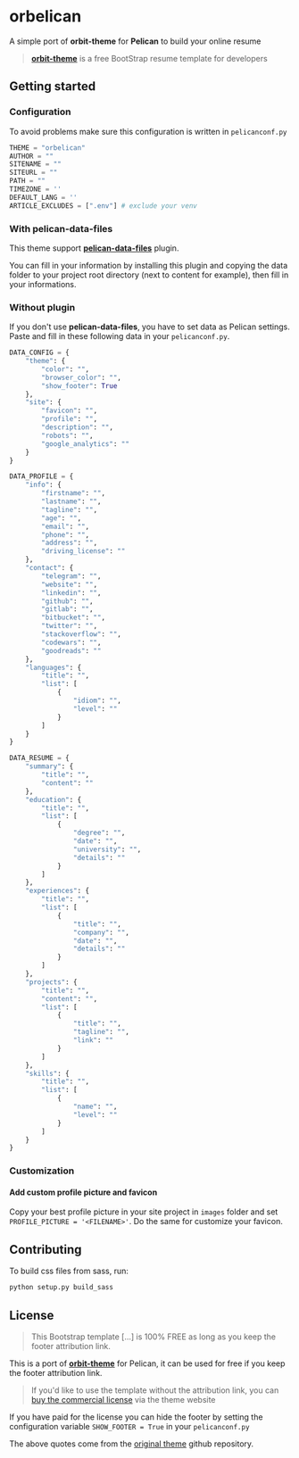 # orbelican

A simple port of **orbit-theme** for **Pelican** to build your online resume

>[**orbit-theme**](https://github.com/xriley/Orbit-Theme) is a free BootStrap resume template for developers

## Getting started

### Configuration

To avoid problems make sure this configuration is written in `pelicanconf.py`

```python
THEME = "orbelican"
AUTHOR = ""
SITENAME = ""
SITEURL = ""
PATH = ""
TIMEZONE = ''
DEFAULT_LANG = ''
ARTICLE_EXCLUDES = [".env"] # exclude your venv
```

### With pelican-data-files

This theme support [**pelican-data-files**](https://github.com/LucasVanHaaren/pelican-data-files) plugin.

You can fill in your information by installing this plugin and copying the data folder to your project root directory (next to content for example), then fill in your informations.

### Without plugin

If you don't use **pelican-data-files**, you have to set data as Pelican settings.
Paste and fill in these following data in your `pelicanconf.py`.

```python
DATA_CONFIG = {
    "theme": {
        "color": "",
        "browser_color": "",
        "show_footer": True
    },
    "site": {
        "favicon": "",
        "profile": "",
        "description": "",
        "robots": "",
        "google_analytics": ""
    }
}

DATA_PROFILE = {
    "info": {
        "firstname": "",
        "lastname": "",
        "tagline": "",
        "age": "",
        "email": "",
        "phone": "",
        "address": "",
        "driving_license": ""
    },
    "contact": {
        "telegram": "",
        "website": "",
        "linkedin": "",
        "github": "",
        "gitlab": "",
        "bitbucket": "",
        "twitter": "",
        "stackoverflow": "",
        "codewars": "",
        "goodreads": ""
    },
    "languages": {
        "title": "",
        "list": [
            {
                "idiom": "",
                "level": ""
            }
        ]
    }
}

DATA_RESUME = {
    "summary": {
        "title": "",
        "content": ""
    },
    "education": {
        "title": "",
        "list": [
            {
                "degree": "",
                "date": "",
                "university": "",
                "details": ""
            }
        ]
    },
    "experiences": {
        "title": "",
        "list": [
            {
                "title": "",
                "company": "",
                "date": "",
                "details": ""
            }
        ]
    },
    "projects": {
        "title": "",
        "content": "",
        "list": [
            {
                "title": "",
                "tagline": "",
                "link": ""
            }
        ]
    },
    "skills": {
        "title": "",
        "list": [
            {
                "name": "",
                "level": ""
            }
        ]
    }
}
```

### Customization

#### Add custom profile picture and favicon

Copy your best profile picture in your site project in `images` folder and set `PROFILE_PICTURE = '<FILENAME>'`. Do the same for customize your favicon.

## Contributing

To build css files from sass, run:

```bash
python setup.py build_sass
```

## License

>This Bootstrap template [...] is 100% FREE as long as you keep the footer attribution link.

This is a port of [**orbit-theme**](https://github.com/xriley/Orbit-Theme) for Pelican, it can be used for free if you keep the footer attribution link.

>If you'd like to use the template without the attribution link, you can [buy the commercial license](https://themes.3rdwavemedia.com/bootstrap-templates/resume/orbit-free-resume-cv-bootstrap-theme-for-developers/) via the theme website

If you have paid for the license you can hide the footer by setting the configuration variable `SHOW_FOOTER = True` in your `pelicanconf.py`

The above quotes come from the [original theme](https://github.com/xriley/Orbit-Theme#author--license) github repository.
